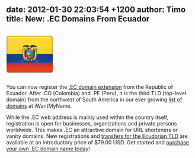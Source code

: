 date: 2012-01-30 22:03:54 +1200
author: Timo
title: New: .EC Domains From Ecuador
----

[![Ecuador Domain Name](/media/2012-01-30-Ecuador-Flag-128.png)](https://iwantmyname.com/domains/ec-ecuadorian-domain-name-registration-for-ecuador)

You can now register the [.EC domain extension](https://iwantmyname.com/domains/ec-ecuadorian-domain-name-registration-for-ecuador) from the Republic of Ecuador. After .CO (Colombia) and .PE (Peru), it is the third TLD (top-level domain) from the northwest of South America in our ever growing [list of domains](https://iwantmyname.com/domains/domain-name-registration-list-of-extensions) at iWantMyName.

While the .EC web address is mainly used within the country itself, registration is open for businesses, organizations and private persons worldwide. This makes .EC an attractive domain for URL shorteners or vanity domains. New registrations and [transfers for the Ecudorian TLD](https://iwantmyname.com/domains/ec-domain-registrar-transfer-ecuador) are available at an introductory price of $79.00 USD. Get started and [purchase your own .EC domain name today](https://iwantmyname.com/domains/ec-ecuadorian-domain-name-registration-for-ecuador)!
